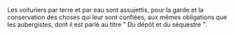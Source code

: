 Les voituriers par terre et par eau sont assujettis, pour la garde et la conservation des choses qui leur sont confiées, aux mêmes obligations que les aubergistes, dont il est parlé au titre " Du dépôt et du séquestre ".

